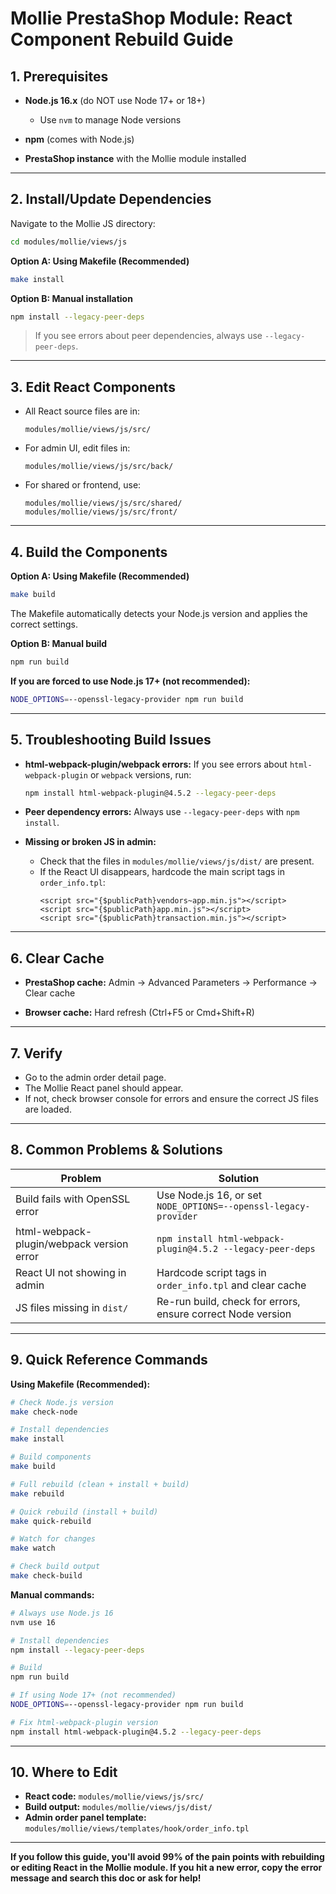 # Mollie PrestaShop Module: React Component Rebuild Guide

## 1. Prerequisites

- **Node.js 16.x** (do NOT use Node 17+ or 18+)
  - Use `nvm` to manage Node versions

- **npm** (comes with Node.js)
- **PrestaShop instance** with the Mollie module installed

---

## 2. Install/Update Dependencies

Navigate to the Mollie JS directory:
```bash
cd modules/mollie/views/js
```

**Option A: Using Makefile (Recommended)**
```bash
make install
```

**Option B: Manual installation**
```bash
npm install --legacy-peer-deps
```
> If you see errors about peer dependencies, always use `--legacy-peer-deps`.

---

## 3. Edit React Components

- All React source files are in:
  ```
  modules/mollie/views/js/src/
  ```
- For admin UI, edit files in:
  ```
  modules/mollie/views/js/src/back/
  ```
- For shared or frontend, use:
  ```
  modules/mollie/views/js/src/shared/
  modules/mollie/views/js/src/front/
  ```

---

## 4. Build the Components

**Option A: Using Makefile (Recommended)**
```bash
make build
```
The Makefile automatically detects your Node.js version and applies the correct settings.

**Option B: Manual build**
```bash
npm run build
```

**If you are forced to use Node.js 17+ (not recommended):**
```bash
NODE_OPTIONS=--openssl-legacy-provider npm run build
```

---

## 5. Troubleshooting Build Issues

- **html-webpack-plugin/webpack errors:**
  If you see errors about `html-webpack-plugin` or `webpack` versions, run:
  ```bash
  npm install html-webpack-plugin@4.5.2 --legacy-peer-deps
  ```

- **Peer dependency errors:**
  Always use `--legacy-peer-deps` with `npm install`.

- **Missing or broken JS in admin:**
  - Check that the files in `modules/mollie/views/js/dist/` are present.
  - If the React UI disappears, hardcode the main script tags in `order_info.tpl`:
    ```smarty
    <script src="{$publicPath}vendors~app.min.js"></script>
    <script src="{$publicPath}app.min.js"></script>
    <script src="{$publicPath}transaction.min.js"></script>
    ```

---

## 6. Clear Cache

- **PrestaShop cache:**
  Admin → Advanced Parameters → Performance → Clear cache

- **Browser cache:**
  Hard refresh (Ctrl+F5 or Cmd+Shift+R)

---

## 7. Verify

- Go to the admin order detail page.
- The Mollie React panel should appear.
- If not, check browser console for errors and ensure the correct JS files are loaded.

---

## 8. Common Problems & Solutions

| Problem | Solution |
|---------|----------|
| Build fails with OpenSSL error | Use Node.js 16, or set `NODE_OPTIONS=--openssl-legacy-provider` |
| html-webpack-plugin/webpack version error | `npm install html-webpack-plugin@4.5.2 --legacy-peer-deps` |
| React UI not showing in admin | Hardcode script tags in `order_info.tpl` and clear cache |
| JS files missing in `dist/` | Re-run build, check for errors, ensure correct Node version |

---

## 9. Quick Reference Commands

**Using Makefile (Recommended):**
```bash
# Check Node.js version
make check-node

# Install dependencies
make install

# Build components
make build

# Full rebuild (clean + install + build)
make rebuild

# Quick rebuild (install + build)
make quick-rebuild

# Watch for changes
make watch

# Check build output
make check-build
```

**Manual commands:**
```bash
# Always use Node.js 16
nvm use 16

# Install dependencies
npm install --legacy-peer-deps

# Build
npm run build

# If using Node 17+ (not recommended)
NODE_OPTIONS=--openssl-legacy-provider npm run build

# Fix html-webpack-plugin version
npm install html-webpack-plugin@4.5.2 --legacy-peer-deps
```

---

## 10. Where to Edit

- **React code:** `modules/mollie/views/js/src/`
- **Build output:** `modules/mollie/views/js/dist/`
- **Admin order panel template:** `modules/mollie/views/templates/hook/order_info.tpl`

---

**If you follow this guide, you'll avoid 99% of the pain points with rebuilding or editing React in the Mollie module. If you hit a new error, copy the error message and search this doc or ask for help!**